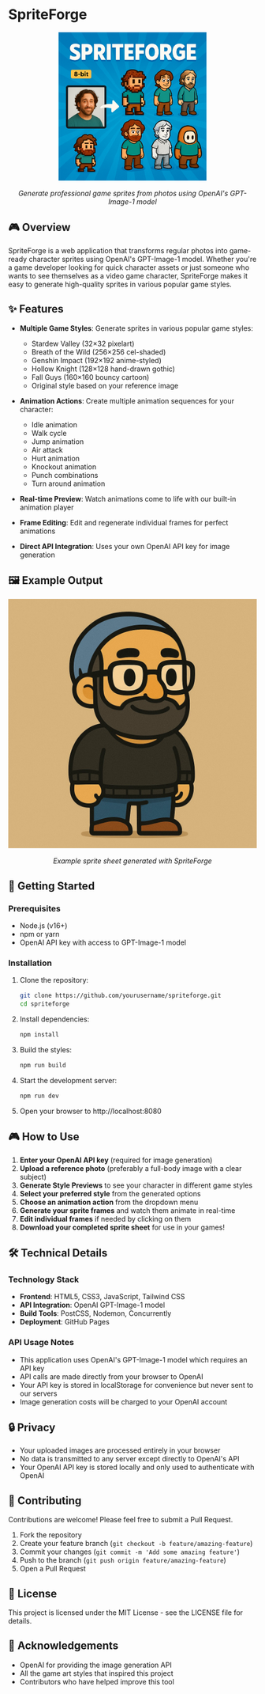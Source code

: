 # SpriteForge

<div align="center">
  <img src="./media/spriteforge.png" alt="SpriteForge Logo" width="300px" />
  <p><em>Generate professional game sprites from photos using OpenAI's GPT-Image-1 model</em></p>
</div>

## 🎮 Overview

SpriteForge is a web application that transforms regular photos into game-ready character sprites using OpenAI's GPT-Image-1 model. Whether you're a game developer looking for quick character assets or just someone who wants to see themselves as a video game character, SpriteForge makes it easy to generate high-quality sprites in various popular game styles.

## ✨ Features

- **Multiple Game Styles**: Generate sprites in various popular game styles:
  - Stardew Valley (32×32 pixelart)
  - Breath of the Wild (256×256 cel-shaded)
  - Genshin Impact (192×192 anime-styled)
  - Hollow Knight (128×128 hand-drawn gothic)
  - Fall Guys (160×160 bouncy cartoon)
  - Original style based on your reference image

- **Animation Actions**: Create multiple animation sequences for your character:
  - Idle animation
  - Walk cycle
  - Jump animation
  - Air attack
  - Hurt animation
  - Knockout animation
  - Punch combinations
  - Turn around animation

- **Real-time Preview**: Watch animations come to life with our built-in animation player
- **Frame Editing**: Edit and regenerate individual frames for perfect animations
- **Direct API Integration**: Uses your own OpenAI API key for image generation

## 🖼️ Example Output

<div align="center">
  <img src="./media/placeholder.jpeg" alt="Example Sprite Sheet" width="600px" />
  <p><em>Example sprite sheet generated with SpriteForge</em></p>
</div>

## 🚀 Getting Started

### Prerequisites

- Node.js (v16+)
- npm or yarn
- OpenAI API key with access to GPT-Image-1 model

### Installation

1. Clone the repository:
   ```bash
   git clone https://github.com/yourusername/spriteforge.git
   cd spriteforge
   ```

2. Install dependencies:
   ```bash
   npm install
   ```

3. Build the styles:
   ```bash
   npm run build
   ```

4. Start the development server:
   ```bash
   npm run dev
   ```

5. Open your browser to http://localhost:8080

## 🎮 How to Use

1. **Enter your OpenAI API key** (required for image generation)
2. **Upload a reference photo** (preferably a full-body image with a clear subject)
3. **Generate Style Previews** to see your character in different game styles
4. **Select your preferred style** from the generated options
5. **Choose an animation action** from the dropdown menu
6. **Generate your sprite frames** and watch them animate in real-time
7. **Edit individual frames** if needed by clicking on them
8. **Download your completed sprite sheet** for use in your games!

## 🛠️ Technical Details

### Technology Stack

- **Frontend**: HTML5, CSS3, JavaScript, Tailwind CSS
- **API Integration**: OpenAI GPT-Image-1 model
- **Build Tools**: PostCSS, Nodemon, Concurrently
- **Deployment**: GitHub Pages

### API Usage Notes

- This application uses OpenAI's GPT-Image-1 model which requires an API key
- API calls are made directly from your browser to OpenAI
- Your API key is stored in localStorage for convenience but never sent to our servers
- Image generation costs will be charged to your OpenAI account

## 🔒 Privacy

- Your uploaded images are processed entirely in your browser
- No data is transmitted to any server except directly to OpenAI's API
- Your OpenAI API key is stored locally and only used to authenticate with OpenAI

## 🤝 Contributing

Contributions are welcome! Please feel free to submit a Pull Request.

1. Fork the repository
2. Create your feature branch (`git checkout -b feature/amazing-feature`)
3. Commit your changes (`git commit -m 'Add some amazing feature'`)
4. Push to the branch (`git push origin feature/amazing-feature`)
5. Open a Pull Request

## 📄 License

This project is licensed under the MIT License - see the LICENSE file for details.

## 🙏 Acknowledgements

- OpenAI for providing the image generation API
- All the game art styles that inspired this project
- Contributors who have helped improve this tool 